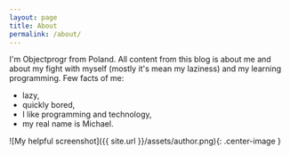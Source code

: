 ```yaml
---
layout: page
title: About
permalink: /about/
---
```


I'm Objectprogr from Poland. All content from this blog is about me and about my fight with myself (mostly it's mean my laziness) and my learning programming.
Few facts of me:
+ lazy,
+ quickly bored,
+ I like programming and technology,
+ my real name is Michael.

![My helpful screenshot]({{ site.url }}/assets/author.png){: .center-image }

